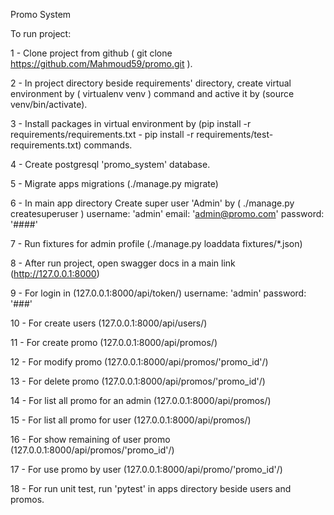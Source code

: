 Promo System

To run project:

1 - Clone project from github 
    ( git clone https://github.com/Mahmoud59/promo.git ).

2 - In project directory beside requirements' directory, 
    create virtual environment by ( virtualenv venv ) command
    and active it by (source venv/bin/activate).

3 - Install packages in virtual environment by 
    (pip install -r requirements/requirements.txt - 
     pip install -r requirements/test-requirements.txt) commands.

4 - Create postgresql 'promo_system' database.

5 - Migrate apps migrations (./manage.py migrate)

6 - In main app directory Create super user 'Admin' by 
    ( ./manage.py createsuperuser )
    username: 'admin'
    email: 'admin@promo.com'
    password: '####'

7 - Run fixtures for admin profile
    (./manage.py loaddata fixtures/*.json)

8 - After run project, open swagger docs in a main link 
    (http://127.0.0.1:8000)

9 - For login in (127.0.0.1:8000/api/token/)
    username: 'admin'
    password: '###'

10 - For create users (127.0.0.1:8000/api/users/)

11 - For create promo (127.0.0.1:8000/api/promos/)

12 - For modify promo (127.0.0.1:8000/api/promos/'promo_id'/)

13 - For delete promo (127.0.0.1:8000/api/promos/'promo_id'/)

14 - For list all promo for an admin (127.0.0.1:8000/api/promos/)

15 - For list all promo for user (127.0.0.1:8000/api/promos/)

16 - For show remaining of user promo (127.0.0.1:8000/api/promos/'promo_id'/)

17 - For use promo by user (127.0.0.1:8000/api/promo/'promo_id'/)

18 - For run unit test, run 'pytest' in apps directory beside users and promos.
